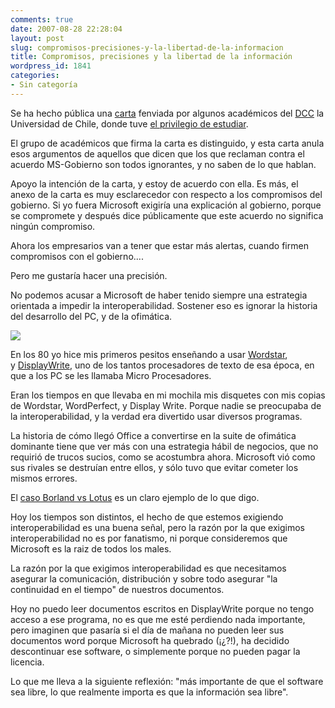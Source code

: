 ```yaml
---
comments: true
date: 2007-08-28 22:28:04
layout: post
slug: compromisos-precisiones-y-la-libertad-de-la-informacion
title: Compromisos, precisiones y la libertad de la información
wordpress_id: 1841
categories:
- Sin categoría
---
```


Se ha hecho pública una [carta](http://replay.web.archive.org/20071017000912/http://www.elfrancotirador.cl/archivos/082707_dcc_responde_quepasa.pd) fenviada por algunos académicos del [DCC](http://replay.web.archive.org/20071017000912/http://dcc.uchile.clde/) la Universidad de Chile, donde tuve [el privilegio de estudiar](http://replay.web.archive.org/20071017000912/http://www.dcc8090.cl/).

El grupo de académicos que firma la carta es distinguido, y esta carta anula esos argumentos de aquellos que dicen que los que reclaman contra el acuerdo MS-Gobierno son todos ignorantes, y no saben de lo que hablan.

Apoyo la intención de la carta, y estoy de acuerdo con ella. Es más, el anexo de la carta es muy esclarecedor con respecto a los compromisos del gobierno. Si yo fuera Microsoft exigiría una explicación al gobierno, porque se compromete y después dice públicamente que este acuerdo no significa ningún compromiso.

Ahora los empresarios van a tener que estar más alertas, cuando firmen compromisos con el gobierno....

Pero me gustaría hacer una precisión.

No podemos acusar a Microsoft de haber tenido siempre una estrategia orientada a impedir la interoperabilidad. Sostener eso es ignorar la historia del desarrollo del PC, y de la ofimática.

[![](http://www.lnds.net/blog/wp-content/uploads/2011/04/wordstar-thumb-400x300.jpg)](http://www.lnds.net/blog/wp-content/uploads/2011/04/wordstar-thumb-400x300.jpg)

En los 80 yo hice mis primeros pesitos enseñando a usar [Wordstar](http://replay.web.archive.org/20071017000912/http://es.wikipedia.org/wiki/WordStar), y [DisplayWrite](http://replay.web.archive.org/20071017000912/http://en.wikipedia.org/wiki/IBM_DisplayWrite), uno de los tantos procesadores de texto de esa época, en que a los PC se les llamaba Micro Procesadores.

Eran los tiempos en que llevaba en mi mochila mis disquetes con mis copias de Wordstar, WordPerfect, y Display Write. Porque nadie se preocupaba de la interoperabilidad, y la verdad era divertido usar diversos programas.

La historia de cómo llegó Office a convertirse en la suite de ofimática dominante tiene que ver más con una estrategia hábil de negocios, que no requirió de trucos sucios, como se acostumbra ahora. Microsoft vió como sus rivales se destruían entre ellos, y sólo tuvo que evitar cometer los mismos errores.

El [caso Borland vs Lotus](http://replay.web.archive.org/20071017000912/http://en.wikipedia.org/wiki/Lotus_v._Borland) es un claro ejemplo de lo que digo.

Hoy los tiempos son distintos, el hecho de que estemos exigiendo interoperabilidad es una buena señal, pero la razón por la que exigimos interoperabilidad no es por fanatismo, ni porque consideremos que Microsoft es la raiz de todos los males.

La razón por la que exigimos interoperabilidad es que necesitamos asegurar la comunicación, distribución y sobre todo asegurar "la continuidad en el tiempo" de nuestros documentos.

Hoy no puedo leer documentos escritos en DisplayWrite porque no tengo acceso a ese programa, no es que me esté perdiendo nada importante, pero imaginen que pasaría si el día de mañana no pueden leer sus documentos word porque Microsoft ha quebrado (¡¿?!), ha decidido descontinuar ese software, o simplemente porque no pueden pagar la licencia.

Lo que me lleva a la siguiente reflexión: "más importante de que el software sea libre, lo que realmente importa es que la información sea libre".


